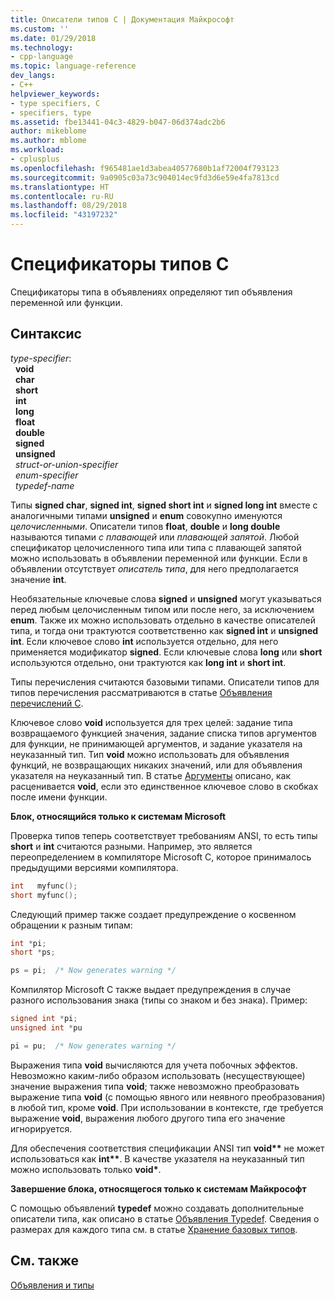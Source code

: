 ```yaml
---
title: Описатели типов C | Документация Майкрософт
ms.custom: ''
ms.date: 01/29/2018
ms.technology:
- cpp-language
ms.topic: language-reference
dev_langs:
- C++
helpviewer_keywords:
- type specifiers, C
- specifiers, type
ms.assetid: fbe13441-04c3-4829-b047-06d374adc2b6
author: mikeblome
ms.author: mblome
ms.workload:
- cplusplus
ms.openlocfilehash: f965481ae1d3abea40577680b1af72004f793123
ms.sourcegitcommit: 9a0905c03a73c904014ec9fd3d6e59e4fa7813cd
ms.translationtype: HT
ms.contentlocale: ru-RU
ms.lasthandoff: 08/29/2018
ms.locfileid: "43197232"
---
```

# <a name="c-type-specifiers"></a>Спецификаторы типов C

Спецификаторы типа в объявлениях определяют тип объявления переменной или функции.

## <a name="syntax"></a>Синтаксис

*type-specifier*:  
&nbsp;&nbsp;**void**  
&nbsp;&nbsp;**char**  
&nbsp;&nbsp;**short**  
&nbsp;&nbsp;**int**  
&nbsp;&nbsp;**long**  
&nbsp;&nbsp;**float**  
&nbsp;&nbsp;**double**  
&nbsp;&nbsp;**signed**  
&nbsp;&nbsp;**unsigned**  
&nbsp;&nbsp;*struct-or-union-specifier*  
&nbsp;&nbsp;*enum-specifier*  
&nbsp;&nbsp;*typedef-name*  

Типы **signed char**, **signed int**, **signed short int** и **signed long int** вместе с аналогичными типами **unsigned** и **enum** совокупно именуются *целочисленными*. Описатели типов **float**, **double** и **long double** называются типами *с плавающей* или *плавающей запятой*. Любой спецификатор целочисленного типа или типа с плавающей запятой можно использовать в объявлении переменной или функции. Если в объявлении отсутствует *описатель типа*, для него предполагается значение **int**.

Необязательные ключевые слова **signed** и **unsigned** могут указываться перед любым целочисленным типом или после него, за исключением **enum**. Также их можно использовать отдельно в качестве описателей типа, и тогда они трактуются соответственно как **signed int** и **unsigned int**. Если ключевое слово **int** используется отдельно, для него применяется модификатор **signed**. Если ключевые слова **long** или **short** используются отдельно, они трактуются как **long int** и **short int**.

Типы перечисления считаются базовыми типами. Описатели типов для типов перечисления рассматриваются в статье [Объявления перечислений C](../c-language/c-enumeration-declarations.md).

Ключевое слово **void** используется для трех целей: задание типа возвращаемого функцией значения, задание списка типов аргументов для функции, не принимающей аргументов, и задание указателя на неуказанный тип. Тип **void** можно использовать для объявления функций, не возвращающих никаких значений, или для объявления указателя на неуказанный тип. В статье [Аргументы](../c-language/arguments.md) описано, как расценивается **void**, если это единственное ключевое слово в скобках после имени функции.

**Блок, относящийся только к системам Microsoft**

Проверка типов теперь соответствует требованиям ANSI, то есть типы **short** и **int** считаются разными. Например, это является переопределением в компиляторе Microsoft C, которое принималось предыдущими версиями компилятора.

```C
int   myfunc();
short myfunc();
```

Следующий пример также создает предупреждение о косвенном обращении к разным типам:

```C
int *pi;
short *ps;

ps = pi;  /* Now generates warning */
```

Компилятор Microsoft C также выдает предупреждения в случае разного использования знака (типы со знаком и без знака). Пример:

```C
signed int *pi;
unsigned int *pu

pi = pu;  /* Now generates warning */
```

Выражения типа **void** вычисляются для учета побочных эффектов. Невозможно каким-либо образом использовать (несуществующее) значение выражения типа **void**; также невозможно преобразовать выражение типа **void** (с помощью явного или неявного преобразования) в любой тип, кроме **void**. При использовании в контексте, где требуется выражение **void**, выражения любого другого типа его значение игнорируется.

Для обеспечения соответствия спецификации ANSI тип <strong>void\*\*</strong> не может использоваться как <strong>int\*\*</strong>. В качестве указателя на неуказанный тип можно использовать только **void**<strong>\*</strong>.

**Завершение блока, относящегося только к системам Майкрософт**

С помощью объявлений **typedef** можно создавать дополнительные описатели типа, как описано в статье [Объявления Typedef](../c-language/typedef-declarations.md). Сведения о размерах для каждого типа см. в статье [Хранение базовых типов](../c-language/storage-of-basic-types.md).

## <a name="see-also"></a>См. также

[Объявления и типы](../c-language/declarations-and-types.md)  
